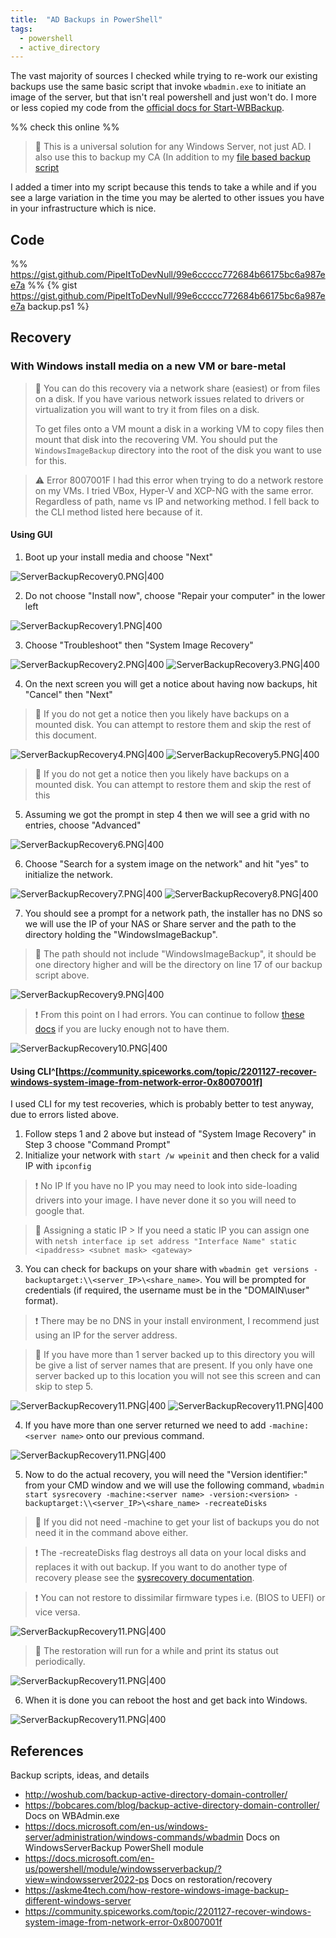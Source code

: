 ```yaml
---
title:  "AD Backups in PowerShell"
tags:
  - powershell
  - active_directory
---
```

The vast majority of sources I checked while trying to re-work our existing backups use the same basic script that invoke `wbadmin.exe` to initiate an image of the server, but that isn't real powershell and just won't do. I more or less copied my code from the [official docs for Start-WBBackup](https://docs.microsoft.com/en-us/powershell/module/windowsserverbackup/start-wbbackup?view=windowsserver2022-ps). 

%% check this online %%
> 📝 This is a universal solution for any Windows Server, not just AD. I also use this to backup my CA (In addition to my [file based backup script](./2022-01-07-windows-ca-backups-powershell)

I added a timer into my script because this tends to take a while and if you see a large variation in the time you may be alerted to other issues you have in your infrastructure which is nice.

## Code 
%% 
https://gist.github.com/PipeItToDevNull/99e6ccccc772684b66175bc6a987ee7a
%% 
{% gist https://gist.github.com/PipeItToDevNull/99e6ccccc772684b66175bc6a987ee7a backup.ps1 %}

## Recovery
### With Windows install media on a new VM or bare-metal
> 📝 You can do this recovery via a network share (easiest) or from files on a disk. If you have various network issues related to drivers or virtualization you will want to try it from files on a disk. 
> 
> To get files onto a VM mount a disk in a working VM to copy files then mount that disk into the recovering VM. You should put the `WindowsImageBackup` directory into the root of the disk you want to use for this.

> ⚠ Error 8007001F
> I had this error when trying to do a network restore on my VMs. I tried VBox, Hyper-V and XCP-NG with the same error. Regardless of path, name vs IP and networking method. I fell back to the CLI method listed here because of it.

#### Using GUI
1. Boot up your install media and choose "Next"

![ServerBackupRecovery0.PNG|400](../assets/images/windowsImageRecovery/ServerBackupRecovery0.PNG)

2. Do not choose "Install now", choose "Repair your computer" in the lower left

![ServerBackupRecovery1.PNG|400](../assets/images/windowsImageRecovery/ServerBackupRecovery1.PNG)

3. Choose "Troubleshoot" then "System Image Recovery"

![ServerBackupRecovery2.PNG|400](../assets/images/windowsImageRecovery/ServerBackupRecovery2.PNG)
![ServerBackupRecovery3.PNG|400](../assets/images/windowsImageRecovery/ServerBackupRecovery3.PNG)

4. On the next screen you will get a notice about having now backups, hit "Cancel" then "Next"
 
> 📝 If you do not get a notice then you likely have backups on a mounted disk. You can attempt to restore them and skip the rest of this document.

![ServerBackupRecovery4.PNG|400](../assets/images/windowsImageRecovery/ServerBackupRecovery4.PNG)
![ServerBackupRecovery5.PNG|400](../assets/images/windowsImageRecovery/ServerBackupRecovery5.PNG)

> 📝 If you do not get a notice then you likely have backups on a mounted disk. You can attempt to restore them and skip the rest of this

5. Assuming we got the prompt in step 4 then we will see a grid with no entries, choose "Advanced"

![ServerBackupRecovery6.PNG|400](../assets/images/windowsImageRecovery/ServerBackupRecovery6.PNG)

6. Choose "Search for a system image on the network" and hit "yes" to initialize the network.

![ServerBackupRecovery7.PNG|400](../assets/images/windowsImageRecovery/ServerBackupRecovery7.PNG)
![ServerBackupRecovery8.PNG|400](../assets/images/windowsImageRecovery/ServerBackupRecovery8.PNG)

7. You should see a prompt for a network path, the installer has no DNS so we will use the IP of your NAS or Share server and the path to the directory holding the "WindowsImageBackup". 
 
> 📝 The path should not include "WindowsImageBackup", it should be one directory higher and will be the directory on line 17 of our backup script above.

![ServerBackupRecovery9.PNG|400](../assets/images/windowsImageRecovery/ServerBackupRecovery9.PNG)

> ❗ From this point on I had errors. You can continue to follow [these docs](https://askme4tech.com/how-restore-windows-image-backup-different-windows-server) if you are lucky enough not to have them.

![ServerBackupRecovery10.PNG|400](../assets/images/windowsImageRecovery/ServerBackupRecovery10.PNG)

#### Using CLI^[https://community.spiceworks.com/topic/2201127-recover-windows-system-image-from-network-error-0x8007001f]
I used CLI for my test recoveries, which is probably better to test anyway, due to errors listed above. 
1. Follow steps 1 and 2 above but instead of "System Image Recovery" in Step 3 choose "Command Prompt"
2. Initialize your network with `start /w wpeinit` and then check for a valid IP with `ipconfig`

> ❗ No IP
> If you have no IP you may need to look into side-loading drivers into your image. I have never done it so you will need to google that.

> 📝 Assigning a static IP
    > If you need a static IP you can assign one with `netsh interface ip set address "Interface Name" static <ipaddress> <subnet mask> <gateway>`

3. You can check for backups on your share with `wbadmin get versions -backuptarget:\\<server_IP>\<share_name>`. You will be prompted for credentials (if required, the username must be in the "DOMAIN\user" format). 

> ❗ There may be no DNS in your install environment, I recommend just using an IP for the server address.

> 📝 If you have more than 1 server backed up to this directory you will be give a list of server names that are present. If you only have one server backed up to this location you will not see this screen and can skip to step 5.

![ServerBackupRecovery11.PNG|400](../assets/images/windowsImageRecovery/ServerBackupRecovery11.PNG)
![ServerBackupRecovery11.PNG|400](../assets/images/windowsImageRecovery/ServerBackupRecovery12.PNG)

4. If you have more than one server returned we need to add `-machine:<server name>` onto our previous command.

![ServerBackupRecovery11.PNG|400](../assets/images/windowsImageRecovery/ServerBackupRecovery13.PNG)

5. Now to do the actual recovery, you will need the "Version identifier:" from your CMD window and we will use the following command, `wbadmin start sysrecovery -machine:<server name> -version:<version> -backuptarget:\\<server_IP>\<share_name> -recreateDisks`

> 📝 If you did not need -machine to get your list of backups you do not need it in the command above either.

> ❗ The -recreateDisks flag destroys all data on your local disks and replaces it with out backup. If you want to do another type of recovery please see the [sysrecovery documentation](https://docs.microsoft.com/en-us/windows-server/administration/windows-commands/wbadmin-start-sysrecovery).

> ❗ You can not restore to dissimilar firmware types i.e. (BIOS to UEFI) or vice versa.

![ServerBackupRecovery11.PNG|400](../assets/images/windowsImageRecovery/ServerBackupRecovery14.PNG)

> 📝 The restoration will run for a while and print its status out periodically.

![ServerBackupRecovery11.PNG|400](../assets/images/windowsImageRecovery/ServerBackupRecovery15.PNG)

6. When it is done you can reboot the host and get back into Windows.

![ServerBackupRecovery11.PNG|400](../assets/images/windowsImageRecovery/ServerBackupRecovery16.PNG)

## References
Backup scripts, ideas, and details
* http://woshub.com/backup-active-directory-domain-controller/
* https://bobcares.com/blog/backup-active-directory-domain-controller/
Docs on WBAdmin.exe
* https://docs.microsoft.com/en-us/windows-server/administration/windows-commands/wbadmin
Docs on WindowsServerBackup PowerShell module
* https://docs.microsoft.com/en-us/powershell/module/windowsserverbackup/?view=windowsserver2022-ps
Docs on restoration/recovery
* https://askme4tech.com/how-restore-windows-image-backup-different-windows-server
* https://community.spiceworks.com/topic/2201127-recover-windows-system-image-from-network-error-0x8007001f